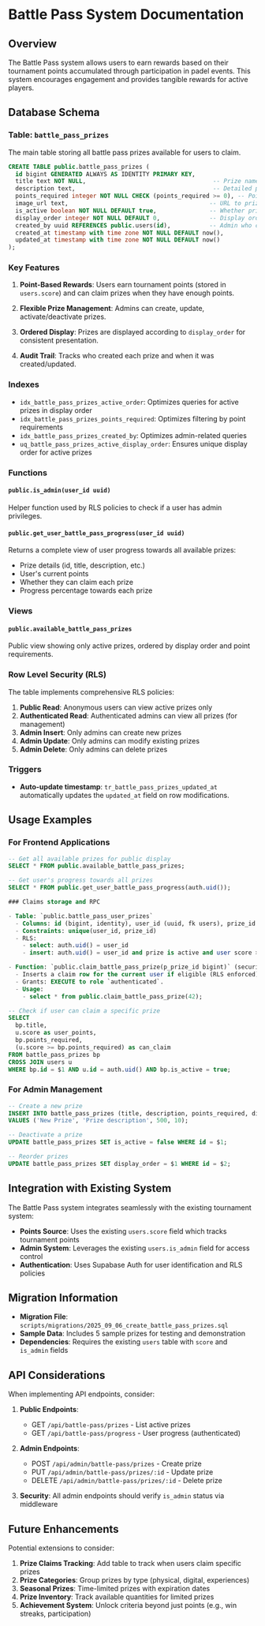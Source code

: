 # Battle Pass System Documentation

## Overview

The Battle Pass system allows users to earn rewards based on their tournament points accumulated through participation in padel events. This system encourages engagement and provides tangible rewards for active players.

## Database Schema

### Table: `battle_pass_prizes`

The main table storing all battle pass prizes available for users to claim.

```sql
CREATE TABLE public.battle_pass_prizes (
  id bigint GENERATED ALWAYS AS IDENTITY PRIMARY KEY,
  title text NOT NULL,                                    -- Prize name/title
  description text,                                       -- Detailed prize description
  points_required integer NOT NULL CHECK (points_required >= 0), -- Points needed to claim
  image_url text,                                        -- URL to prize image
  is_active boolean NOT NULL DEFAULT true,               -- Whether prize is available
  display_order integer NOT NULL DEFAULT 0,              -- Display order (ascending)
  created_by uuid REFERENCES public.users(id),           -- Admin who created the prize
  created_at timestamp with time zone NOT NULL DEFAULT now(),
  updated_at timestamp with time zone NOT NULL DEFAULT now()
);
```

### Key Features

1. **Point-Based Rewards**: Users earn tournament points (stored in `users.score`) and can claim prizes when they have enough points.

2. **Flexible Prize Management**: Admins can create, update, activate/deactivate prizes.

3. **Ordered Display**: Prizes are displayed according to `display_order` for consistent presentation.

4. **Audit Trail**: Tracks who created each prize and when it was created/updated.

### Indexes

- `idx_battle_pass_prizes_active_order`: Optimizes queries for active prizes in display order
- `idx_battle_pass_prizes_points_required`: Optimizes filtering by point requirements
- `idx_battle_pass_prizes_created_by`: Optimizes admin-related queries
- `uq_battle_pass_prizes_active_display_order`: Ensures unique display order for active prizes

### Functions

#### `public.is_admin(user_id uuid)`
Helper function used by RLS policies to check if a user has admin privileges.

#### `public.get_user_battle_pass_progress(user_id uuid)`
Returns a complete view of user progress towards all available prizes:

- Prize details (id, title, description, etc.)
- User's current points
- Whether they can claim each prize
- Progress percentage towards each prize

### Views

#### `public.available_battle_pass_prizes`
Public view showing only active prizes, ordered by display order and point requirements.

### Row Level Security (RLS)

The table implements comprehensive RLS policies:

1. **Public Read**: Anonymous users can view active prizes only
2. **Authenticated Read**: Authenticated admins can view all prizes (for management)
3. **Admin Insert**: Only admins can create new prizes
4. **Admin Update**: Only admins can modify existing prizes  
5. **Admin Delete**: Only admins can delete prizes

### Triggers

- **Auto-update timestamp**: `tr_battle_pass_prizes_updated_at` automatically updates the `updated_at` field on row modifications.

## Usage Examples

### For Frontend Applications

```sql
-- Get all available prizes for public display
SELECT * FROM public.available_battle_pass_prizes;

-- Get user's progress towards all prizes
SELECT * FROM public.get_user_battle_pass_progress(auth.uid());

### Claims storage and RPC

- Table: `public.battle_pass_user_prizes`
  - Columns: id (bigint, identity), user_id (uuid, fk users), prize_id (bigint, fk battle_pass_prizes), claimed_at (timestamptz default now())
  - Constraints: unique(user_id, prize_id)
  - RLS:
    - select: auth.uid() = user_id
    - insert: auth.uid() = user_id and prize is active and user score >= points_required

- Function: `public.claim_battle_pass_prize(p_prize_id bigint)` (security invoker)
  - Inserts a claim row for the current user if eligible (RLS enforced). On conflict returns the existing claim.
  - Grants: EXECUTE to role `authenticated`.
  - Usage:
    - select * from public.claim_battle_pass_prize(42);

-- Check if user can claim a specific prize
SELECT 
  bp.title,
  u.score as user_points,
  bp.points_required,
  (u.score >= bp.points_required) as can_claim
FROM battle_pass_prizes bp
CROSS JOIN users u
WHERE bp.id = $1 AND u.id = auth.uid() AND bp.is_active = true;
```

### For Admin Management

```sql
-- Create a new prize
INSERT INTO battle_pass_prizes (title, description, points_required, display_order)
VALUES ('New Prize', 'Prize description', 500, 10);

-- Deactivate a prize
UPDATE battle_pass_prizes SET is_active = false WHERE id = $1;

-- Reorder prizes
UPDATE battle_pass_prizes SET display_order = $1 WHERE id = $2;
```

## Integration with Existing System

The Battle Pass system integrates seamlessly with the existing tournament system:

- **Points Source**: Uses the existing `users.score` field which tracks tournament points
- **Admin System**: Leverages the existing `users.is_admin` field for access control
- **Authentication**: Uses Supabase Auth for user identification and RLS policies

## Migration Information

- **Migration File**: `scripts/migrations/2025_09_06_create_battle_pass_prizes.sql`
- **Sample Data**: Includes 5 sample prizes for testing and demonstration
- **Dependencies**: Requires the existing `users` table with `score` and `is_admin` fields

## API Considerations

When implementing API endpoints, consider:

1. **Public Endpoints**: 
   - GET `/api/battle-pass/prizes` - List active prizes
   - GET `/api/battle-pass/progress` - User progress (authenticated)

2. **Admin Endpoints**:
   - POST `/api/admin/battle-pass/prizes` - Create prize
   - PUT `/api/admin/battle-pass/prizes/:id` - Update prize
   - DELETE `/api/admin/battle-pass/prizes/:id` - Delete prize

3. **Security**: All admin endpoints should verify `is_admin` status via middleware

## Future Enhancements

Potential extensions to consider:

1. **Prize Claims Tracking**: Add table to track when users claim specific prizes
2. **Prize Categories**: Group prizes by type (physical, digital, experiences)
3. **Seasonal Prizes**: Time-limited prizes with expiration dates
4. **Prize Inventory**: Track available quantities for limited prizes
5. **Achievement System**: Unlock criteria beyond just points (e.g., win streaks, participation)